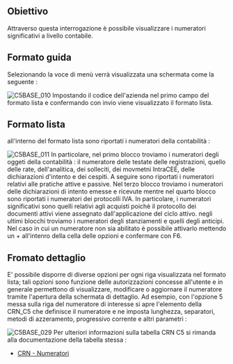 ## Obiettivo
Attraverso questa interrogazione è possibile visualizzare i numeratori significativi a livello contabile.

## Formato guida
Selezionando la voce di menù verrà visualizzata una schermata come la seguente : 

![C5BASE_010](http://localhost:3000/immagini/MBDOC_OGG-P_C5C561/C5BASE_010.png)
Impostando il codice dell'azienda nel primo campo del formato lista e confermando con invio viene visualizzato il formato lista.

## Formato lista
all'interno del formato lista sono riportati i numeratori della contabilità : 

![C5BASE_011](http://localhost:3000/immagini/MBDOC_OGG-P_C5C561/C5BASE_011.png)
In particolare, nel primo blocco troviamo i numeratori degli oggeti della contabilità :  il numeratore delle testate delle registrazioni, quello delle rate, dell'analitica, dei solleciti, dei movmetni IntraCEE, delle dichiarazioni d'intento e dei cespiti. A seguire sono riportati i numeratori relativi alle pratiche attive e passive. Nel terzo blocco troviamo i numeratori delle dichiarazioni di intento emesse e ricevute mentre nel quarto blocco sono riportati i numeratori dei protocolli IVA. In particolare, i numeratori significativi sono quelli relativi agli acquisti poichè il protocollo dei documenti attivi viene assegnato dall'applicazione del ciclo attivo. negli ultimi blocchi troviamo i numeratori degli stanziamenti e quelli degli anticipi.
Nel caso in cui un numeratore non sia abilitato è possibile attivarlo mettendo un + all'intenro della cella delle opzioni e confermare con F6.

## Fromato dettaglio
E' possibile disporre di diverse opzioni per ogni riga visualizzata nel formato lista; tali opzioni sono funzione delle autorizzazioni concesse all'utente e in generale permettono di visualizzare, modificare o aggiornare il numeratore tramite l'apertura della schermata di dettaglio.
Ad esempio, con l'opzione 5 messa sulla riga del numeratore di interesse si apre l'elemento della CRN_C5 che definisce il numeratore e ne imposta lunghezza, separatori, metodi di azzeramento,  progressivo corrente e altri parametri : 

![C5BASE_029](http://localhost:3000/immagini/MBDOC_OGG-P_C5C561/C5BASE_029.png)
Per ulteriori informazioni sulla tabella CRN C5 si rimanda alla documentazione della tabella stessa : 

- [CRN - Numeratori](Sorgenti/MB/DOC_OGG/TA_CRN)
